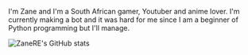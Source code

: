 I'm Zane and I'm a South African gamer, Youtuber and anime lover. I'm currently making a bot and it was hard for me since I am a beginner of Python programming but I'll manage.

![ZaneRE's GitHub stats](https://github-readme-stats.vercel.app/api?username=ZaneRE544&show_icons=true&theme=onedark&include_all_commits=true&custom_title=ZaneRE)
